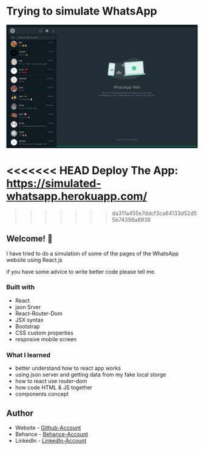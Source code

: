 # Trying to simulate WhatsApp

![Design preview for the simulate WhatsApp ](./ScreenshotWhatsApp.png)

<<<<<<< HEAD
Deploy The App: https://simulated-whatsapp.herokuapp.com/
=======

>>>>>>> da311a455e7ddcf3ca64133d52d55b74398a8938

## Welcome! 👋

I have tried to do a simulation of some of the pages of the WhatsApp website using React.js

if you have some advice to write better code please tell me.




### Built with

- React
- json Srver 
- React-Router-Dom
- JSX syntax
- Bootstrap
- CSS custom properties
- respnsive mobile screen


### What I learned

- better understand how to react app works 
- using json server and getting data from my fake local storge
- how to react use router-dom
- how code HTML & JS together 
- components concept




## Author

- Website - [Github-Account](https://github.com/asmaa-elfatayry)
- Behance - [Behance-Account](https://www.behance.net/asmaaomar13)
- LinkedIn - [LinkedIn-Account](https://www.linkedin.com/in/asmaa-elfatayry/)
